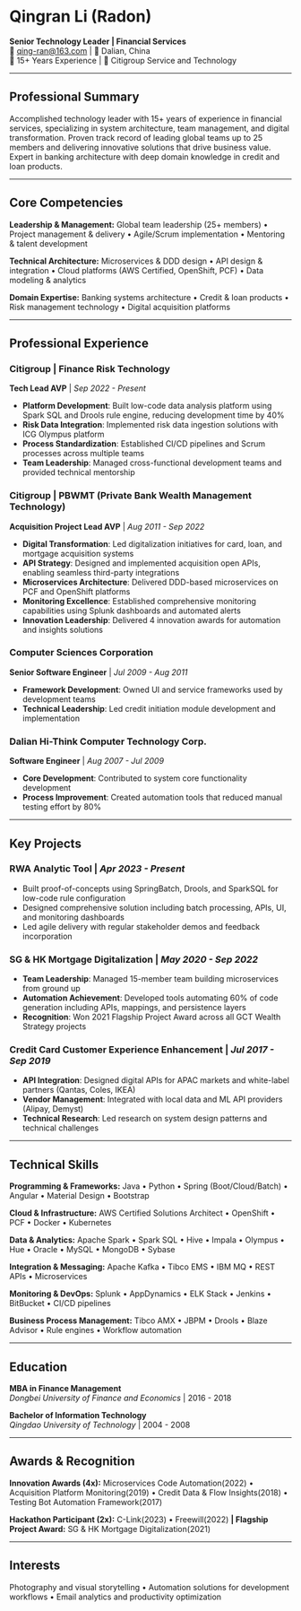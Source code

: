 # Qingran Li (Radon)

**Senior Technology Leader | Financial Services**  
📧 qing-ran@163.com | 📍 Dalian, China  
💼 15+ Years Experience | 🏦 Citigroup Service and Technology

---

## Professional Summary

Accomplished technology leader with 15+ years of experience in financial services, specializing in system architecture, team management, and digital transformation. Proven track record of leading global teams up to 25 members and delivering innovative solutions that drive business value. Expert in banking architecture with deep domain knowledge in credit and loan products.

---

## Core Competencies

**Leadership & Management:** Global team leadership (25+ members) • Project management & delivery • Agile/Scrum implementation • Mentoring & talent development

**Technical Architecture:** Microservices & DDD design • API design & integration • Cloud platforms (AWS Certified, OpenShift, PCF) • Data modeling & analytics

**Domain Expertise:** Banking systems architecture • Credit & loan products • Risk management technology • Digital acquisition platforms

---

## Professional Experience

### **Citigroup | Finance Risk Technology**
**Tech Lead AVP** | *Sep 2022 - Present*

- **Platform Development**: Built low-code data analysis platform using Spark SQL and Drools rule engine, reducing development time by 40%
- **Risk Data Integration**: Implemented risk data ingestion solutions with ICG Olympus platform
- **Process Standardization**: Established CI/CD pipelines and Scrum processes across multiple teams
- **Team Leadership**: Managed cross-functional development teams and provided technical mentorship

### **Citigroup | PBWMT (Private Bank Wealth Management Technology)**
**Acquisition Project Lead AVP** | *Aug 2011 - Sep 2022*

- **Digital Transformation**: Led digitalization initiatives for card, loan, and mortgage acquisition systems
- **API Strategy**: Designed and implemented acquisition open APIs, enabling seamless third-party integrations
- **Microservices Architecture**: Delivered DDD-based microservices on PCF and OpenShift platforms
- **Monitoring Excellence**: Established comprehensive monitoring capabilities using Splunk dashboards and automated alerts
- **Innovation Leadership**: Delivered 4 innovation awards for automation and insights solutions

### **Computer Sciences Corporation**
**Senior Software Engineer** | *Jul 2009 - Aug 2011*

- **Framework Development**: Owned UI and service frameworks used by development teams
- **Technical Leadership**: Led credit initiation module development and implementation

### **Dalian Hi-Think Computer Technology Corp.**
**Software Engineer** | *Aug 2007 - Jul 2009*

- **Core Development**: Contributed to system core functionality development
- **Process Improvement**: Created automation tools that reduced manual testing effort by 80%

---

## Key Projects

### **RWA Analytic Tool** | *Apr 2023 - Present*
- Built proof-of-concepts using SpringBatch, Drools, and SparkSQL for low-code rule configuration
- Designed comprehensive solution including batch processing, APIs, UI, and monitoring dashboards
- Led agile delivery with regular stakeholder demos and feedback incorporation

### **SG & HK Mortgage Digitalization** | *May 2020 - Sep 2022*
- **Team Leadership**: Managed 15-member team building microservices from ground up
- **Automation Achievement**: Developed tools automating 60% of code generation including APIs, mappings, and persistence layers
- **Recognition**: Won 2021 Flagship Project Award across all GCT Wealth Strategy projects

### **Credit Card Customer Experience Enhancement** | *Jul 2017 - Sep 2019*
- **API Integration**: Designed digital APIs for APAC markets and white-label partners (Qantas, Coles, IKEA)
- **Vendor Management**: Integrated with local data and ML API providers (Alipay, Demyst)
- **Technical Research**: Led research on system design patterns and technical challenges

---

## Technical Skills

**Programming & Frameworks:** Java • Python • Spring (Boot/Cloud/Batch) • Angular • Material Design • Bootstrap

**Cloud & Infrastructure:** AWS Certified Solutions Architect • OpenShift • PCF • Docker • Kubernetes

**Data & Analytics:** Apache Spark • Spark SQL • Hive • Impala • Olympus • Hue • Oracle • MySQL • MongoDB • Sybase

**Integration & Messaging:** Apache Kafka • Tibco EMS • IBM MQ • REST APIs • Microservices

**Monitoring & DevOps:** Splunk • AppDynamics • ELK Stack • Jenkins • BitBucket • CI/CD pipelines

**Business Process Management:** Tibco AMX • JBPM • Drools • Blaze Advisor • Rule engines • Workflow automation

---

## Education

**MBA in Finance Management**  
*Dongbei University of Finance and Economics* | 2016 - 2018

**Bachelor of Information Technology**  
*Qingdao University of Technology* | 2004 - 2008

---

## Awards & Recognition

**Innovation Awards (4x):** Microservices Code Automation(2022) • Acquisition Platform Monitoring(2019) • Credit Data & Flow Insights(2018) • Testing Bot Automation Framework(2017)

**Hackathon Participant (2x):** C-Link(2023) • Freewill(2022) **| Flagship Project Award:** SG & HK Mortgage Digitalization(2021)

---

## Interests

Photography and visual storytelling • Automation solutions for development workflows • Email analytics and productivity optimization